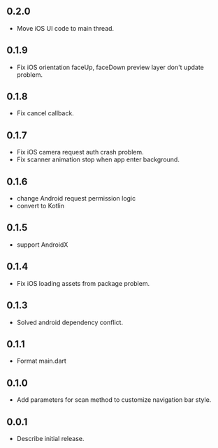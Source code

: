 ## 0.2.0

* Move iOS UI code to main thread.

## 0.1.9

* Fix iOS orientation faceUp, faceDown preview layer don't update problem.

## 0.1.8

* Fix cancel callback.

## 0.1.7

* Fix iOS camera request auth crash problem.
* Fix scanner animation stop when app enter background.

## 0.1.6

* change Android request permission logic
* convert to Kotlin

## 0.1.5

* support AndroidX

## 0.1.4

* Fix iOS loading assets from package problem.

## 0.1.3

*  Solved android dependency conflict.

## 0.1.1

*  Format main.dart

## 0.1.0

*  Add parameters for scan method to customize navigation bar style.

## 0.0.1

*  Describe initial release.
